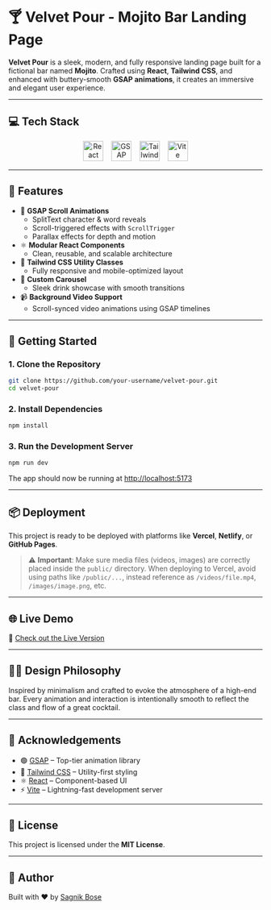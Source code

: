 
# 🍸 Velvet Pour - Mojito Bar Landing Page

**Velvet Pour** is a sleek, modern, and fully responsive landing page built for a fictional bar named **Mojito**. Crafted using **React**, **Tailwind CSS**, and enhanced with buttery-smooth **GSAP animations**, it creates an immersive and elegant user experience.

---

## 💻 Tech Stack

<p align="center">
  <img src="https://cdn.jsdelivr.net/npm/simple-icons@v10/icons/react.svg" alt="React" width="40" height="40" />
  &nbsp;&nbsp;
  <img src="https://cdn.jsdelivr.net/npm/simple-icons@v10/icons/greensock.svg" alt="GSAP" width="40" height="40" />
  &nbsp;&nbsp;
  <img src="https://cdn.jsdelivr.net/npm/simple-icons@v10/icons/tailwindcss.svg" alt="Tailwind CSS" width="40" height="40" />
  &nbsp;&nbsp;
  <img src="https://cdn.jsdelivr.net/npm/simple-icons@v10/icons/vite.svg" alt="Vite" width="40" height="40" />
</p>


---

## 🎯 Features

- 🔁 **GSAP Scroll Animations**
  - SplitText character & word reveals
  - Scroll-triggered effects with `ScrollTrigger`
  - Parallax effects for depth and motion
- ⚛️ **Modular React Components**
  - Clean, reusable, and scalable architecture
- 🎨 **Tailwind CSS Utility Classes**
  - Fully responsive and mobile-optimized layout
- 🎠 **Custom Carousel**
  - Sleek drink showcase with smooth transitions
- 📹 **Background Video Support**
  - Scroll-synced video animations using GSAP timelines

---


## 🚀 Getting Started

### 1. Clone the Repository

```bash
git clone https://github.com/your-username/velvet-pour.git
cd velvet-pour
````

### 2. Install Dependencies

```bash
npm install
```

### 3. Run the Development Server

```bash
npm run dev
```

The app should now be running at [http://localhost:5173](http://localhost:5173)

---

## 📦 Deployment

This project is ready to be deployed with platforms like **Vercel**, **Netlify**, or **GitHub Pages**.

> ⚠️ **Important**: Make sure media files (videos, images) are correctly placed inside the `public/` directory. When deploying to Vercel, avoid using paths like `/public/...`, instead reference as `/videos/file.mp4`, `/images/image.png`, etc.

---

## 🌐 Live Demo

🔗 [Check out the Live Version](https://velvet-pour-nine.vercel.app/)

---


## 🧑‍🎨 Design Philosophy

Inspired by minimalism and crafted to evoke the atmosphere of a high-end bar. Every animation and interaction is intentionally smooth to reflect the class and flow of a great cocktail.

---


## 🙌 Acknowledgements

* 🟢 [GSAP](https://gsap.com/) – Top-tier animation library
* 💨 [Tailwind CSS](https://tailwindcss.com/) – Utility-first styling
* ⚛️ [React](https://reactjs.org/) – Component-based UI
* ⚡ [Vite](https://vitejs.dev/) – Lightning-fast development server

---

## 📜 License

This project is licensed under the **MIT License**.

---

## 🧑 Author

Built with ❤️ by [Sagnik Bose](https://github.com/sagnikbose-11-01)

